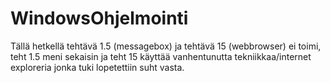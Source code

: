 # WindowsOhjelmointi
Tällä hetkellä tehtävä 1.5 (messagebox) ja tehtävä 15 (webbrowser) ei toimi, teht 1.5 meni sekaisin ja teht 15 käyttää vanhentunutta tekniikkaa/internet exploreria jonka tuki lopetettiin suht vasta.
